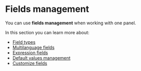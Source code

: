 # Fields management

You can use <b>fields management</b> when working with one panel.
  
In this section you can learn more about:
 
- [Field types](https://github.com/ErpNetDocs/winclient/blob/master/introduction/fields-management/field-types.md)
- [Multilanguage fields](https://github.com/ErpNetDocs/winclient/blob/master/introduction/fields-management/multilanguage-fields.md)
- [Expression fields](https://github.com/ErpNetDocs/winclient/blob/master/introduction/fields-management/expression-fields.md)
- [Default values management](https://github.com/ErpNetDocs/winclient/blob/master/introduction/fields-management/default-values-management.md)
- [Customize fields](https://github.com/ErpNetDocs/winclient/blob/master/introduction/fields-management/customize-fields.md)
